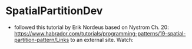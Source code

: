 # SpatialPartitionDev
- followed this tutorial by Erik Nordeus based on Nystrom Ch. 20: https://www.habrador.com/tutorials/programming-patterns/19-spatial-partition-pattern/Links to an external site.
 Watch: 
